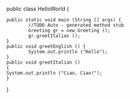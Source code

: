 
public class HelloWorld {

    public static void main (String [] args) {
            //TODO Auto - generated method stub
            Greeting gr = new Greeting ();
            gr.greetItalian ();
    }
    public void greetEnglish () {
            System.out.println ("Hello");
    }
    public void greetItalian ()
    {
    System.out.println ("Ciao, Ciao!");
    }
}
